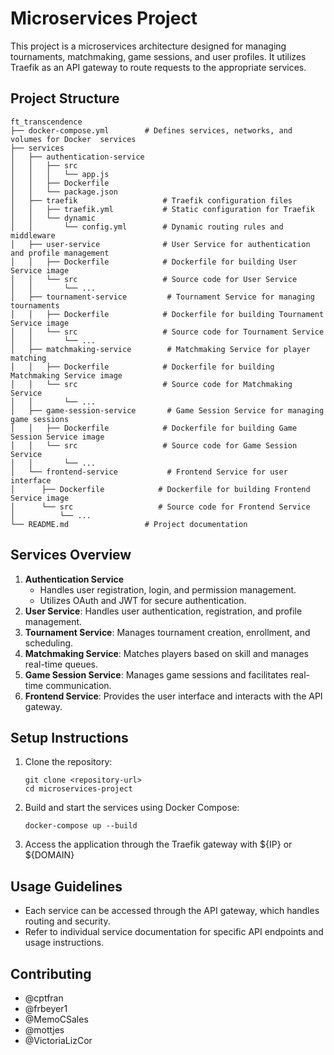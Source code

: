 # Microservices Project

This project is a microservices architecture designed for managing tournaments, matchmaking, game sessions, and user profiles. It utilizes Traefik as an API gateway to route requests to the appropriate services.

## Project Structure

```
ft_transcendence
├── docker-compose.yml        # Defines services, networks, and volumes for Docker  services
├── services
│   ├── authentication-service
│   │   ├── src
│   │   │   └── app.js
│   │   ├── Dockerfile
│   │   └── package.json
│   ├── traefik                   # Traefik configuration files
│   │   ├── traefik.yml           # Static configuration for Traefik
│   │   └── dynamic
│   │       └── config.yml        # Dynamic routing rules and middleware
│   ├── user-service              # User Service for authentication and profile management
│   │   ├── Dockerfile            # Dockerfile for building User Service image
│   │   └── src                   # Source code for User Service
│   │       └── ...
│   ├── tournament-service         # Tournament Service for managing tournaments
│   │   ├── Dockerfile            # Dockerfile for building Tournament Service image
│   │   └── src                   # Source code for Tournament Service
│   │       └── ...
│   ├── matchmaking-service        # Matchmaking Service for player matching
│   │   ├── Dockerfile            # Dockerfile for building Matchmaking Service image
│   │   └── src                   # Source code for Matchmaking Service
│   │       └── ...
│   ├── game-session-service       # Game Session Service for managing game sessions
│   │   ├── Dockerfile            # Dockerfile for building Game Session Service image
│   │   └── src                   # Source code for Game Session Service
│   │       └── ...
│   └── frontend-service           # Frontend Service for user interface
│      ├── Dockerfile            # Dockerfile for building Frontend Service image
│      └── src                   # Source code for Frontend Service
│          └── ...
└── README.md                 # Project documentation
```

## Services Overview

1. **Authentication Service**
   - Handles user registration, login, and permission management.
   - Utilizes OAuth and JWT for secure authentication.
2. **User Service**: Handles user authentication, registration, and profile management.
3. **Tournament Service**: Manages tournament creation, enrollment, and scheduling.
4. **Matchmaking Service**: Matches players based on skill and manages real-time queues.
5. **Game Session Service**: Manages game sessions and facilitates real-time communication.
6. **Frontend Service**: Provides the user interface and interacts with the API gateway.

## Setup Instructions

1. Clone the repository:
   ```
   git clone <repository-url>
   cd microservices-project
   ```

2. Build and start the services using Docker Compose:
   ```
   docker-compose up --build
   ```

3. Access the application through the Traefik gateway with ${IP} or ${DOMAIN}

## Usage Guidelines

- Each service can be accessed through the API gateway, which handles routing and security.
- Refer to individual service documentation for specific API endpoints and usage instructions.

## Contributing

- @cptfran
- @frbeyer1
- @MemoCSales
- @mottjes
- @VictoriaLizCor